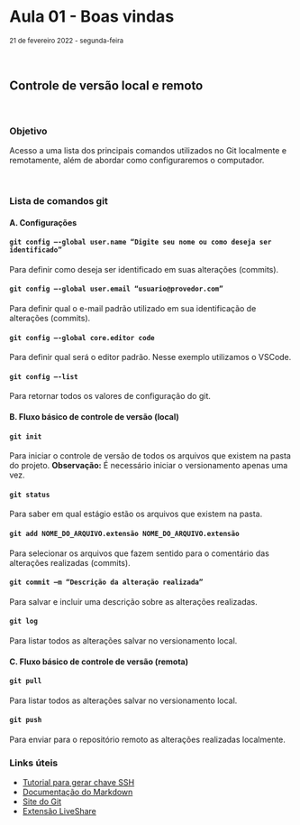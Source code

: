 # Aula 01 - Boas vindas
<small>21 de fevereiro 2022 - segunda-feira</small>

<br>

## Controle de versão local e remoto

<br> 

### Objetivo 
Acesso a uma lista dos principais comandos utilizados no Git localmente e remotamente, além de abordar como configuraremos o computador.

<br> 

### Lista de comandos git

#### **A. Configurações**

#### `git config –-global user.name “Digite seu nome ou como deseja ser identificado”`
Para definir como deseja ser identificado em suas alterações (commits).

#### `git config –-global user.email “usuario@provedor.com”`
Para definir qual o e-mail padrão utilizado em sua identificação de alterações (commits). 

#### `git config –-global core.editor code`
Para definir qual será o editor padrão. Nesse exemplo utilizamos o VSCode.

#### `git config –-list`
Para retornar todos os valores de configuração do git.

#### **B. Fluxo básico de controle de versão (local)**

#### `git init`
Para iniciar o controle de versão de todos os arquivos que existem na pasta do projeto. **Observação:** É necessário iniciar o versionamento apenas uma vez.

#### `git status`
Para saber em qual estágio estão os arquivos que existem na pasta.

#### `git add NOME_DO_ARQUIVO.extensão NOME_DO_ARQUIVO.extensão`
Para selecionar os arquivos que fazem sentido para o comentário das alterações realizadas (commits).

#### `git commit –m “Descrição da alteração realizada”`
Para salvar e incluir uma descrição sobre as alterações realizadas.

#### `git log`
Para listar todos as alterações salvar no versionamento local.

#### **C. Fluxo básico de controle de versão (remota)**

#### `git pull`
Para listar todos as alterações salvar no versionamento local.

#### `git push`
Para enviar para o repositório remoto as alterações realizadas localmente.


### Links úteis

- [Tutorial para gerar chave SSH](https://docs.github.com/pt/authentication/connecting-to-github-with-ssh/generating-a-new-ssh-key-and-adding-it-to-the-ssh-agent)
- [Documentação do Markdown](https://www.markdownguide.org/)
- [Site do Git](https://git-scm.com/)
- [Extensão LiveShare](https://visualstudio.microsoft.com/pt-br/services/live-share/)

